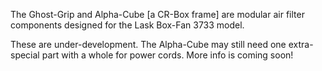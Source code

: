 The Ghost-Grip and Alpha-Cube [a CR-Box frame] are modular air filter components designed for the Lask Box-Fan 3733 model.

These are under-development. The Alpha-Cube may still need one extra-special part with a whole for power cords. More info is coming soon!
